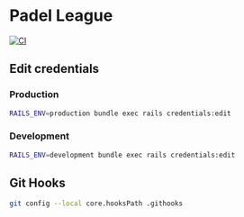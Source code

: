 # Padel League

[![CI](https://github.com/juanmanuelramallo/padel_league/actions/workflows/ci.yml/badge.svg)](https://github.com/juanmanuelramallo/padel_league/actions/workflows/ci.yml)

## Edit credentials

### Production

```bash
RAILS_ENV=production bundle exec rails credentials:edit
```

### Development

```bash
RAILS_ENV=development bundle exec rails credentials:edit
```

## Git Hooks

```bash
git config --local core.hooksPath .githooks
```
